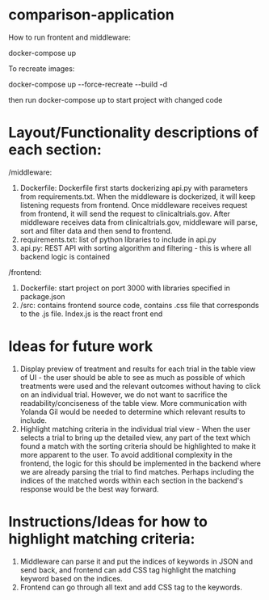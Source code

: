 # comparison-application

How to run frontent and middleware:

docker-compose up

To recreate images:

docker-compose up --force-recreate --build -d

then run docker-compose up to start project with changed code

# Layout/Functionality descriptions of each section:

/middleware:
 1. Dockerfile: Dockerfile first starts dockerizing api.py with parameters from requirements.txt. When the middleware is dockerized, it will keep listening requests from frontend. Once middleware receives request from frontend, it will send the request to clinicaltrials.gov. After middleware receives data from clinicaltrials.gov, middleware will parse, sort and filter data and then send to frontend.
 3. requirements.txt: list of python libraries to include in api.py
 4. api.py: REST API with sorting algorithm and filtering - this is where all backend logic is contained

/frontend:
 1. Dockerfile: start project on port 3000 with libraries specified in package.json
 2. /src: contains frontend source code, contains .css file that corresponds to the .js file. Index.js is the react front end

# Ideas for future work
1. Display preview of treatment and results for each trial in the table view of UI - the user should be able to see as much as possible of which treatments were used and the relevant outcomes without having to click on an individual trial. However, we do not want to sacrifice the readability/conciseness of the table view. More communication with Yolanda Gil would be needed to determine which relevant results to include.
2. Highlight matching criteria in the individual trial view - When the user selects a trial to bring up the detailed view, any part of the text which found a match with the sorting criteria should be highlighted to make it more apparent to the user. To avoid additional complexity in the frontend, the logic for this should be implemented in the backend where we are already parsing the trial to find matches. Perhaps including the indices of the matched words within each section in the backend's response would be the best way forward.

# Instructions/Ideas for how to highlight matching criteria:
 1) Middleware can parse it and put the indices of keywords in JSON and send back, and frontend can add CSS tag highlight the matching keyword based on the indices.
 2) Frontend can go through all text and add CSS tag to the keywords.
